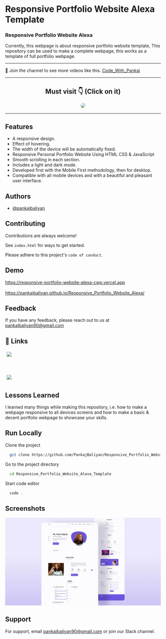 # Responsive Portfolio Website Alexa Template
### Responsive Portfolio Website Alexa


Currently, this webpage is about responsive portfolio website template, This repository can be used to make a complete webpage, this works as a template of full portfolio webpage.

<hr>

💙 Join the channel to see more videos like this. [Code_With_Pankaj](https://www.youtube.com/c/CodeWithPankaj1?sub_confirmation=1)
<hr>

<div align=center>

## Must visit 👇 (Click on it)

[<img src="https://lh3.googleusercontent.com/3zkP2SYe7yYoKKe47bsNe44yTgb4Ukh__rBbwXwgkjNRe4PykGG409ozBxzxkrubV7zHKjfxq6y9ShogWtMBMPyB3jiNps91LoNH8A=s500" width="150" style="border-radius:10px">](https://www.youtube.com/c/CodeWithPankaj1?sub_confirmation=1)

</div>

<hr>

## Features

- A responsive design.
- Effect of hovering.
- The width of the device will be automatically fixed.
- Responsive Personal Portfolio Website Using HTML CSS & JavaScript
- Smooth scrolling in each section.
- Includes a light and dark mode.
- Developed first with the Mobile First methodology, then for desktop.
- Compatible with all mobile devices and with a beautiful and pleasant user interface.


## Authors

- [@pankajbaliyan](https://www.github.com/pankajbaliyan)


## Contributing

Contributions are always welcome!

See `index.html` for ways to get started.

Please adhere to this project's `code of conduct`.


## Demo

https://responsive-portfolio-website-alexa-cwp.vercel.app
<br><br>
https://pankajbaliyan.github.io/Responsive_Portfolio_Website_Alexa/


## Feedback

If you have any feedback, please reach out to us at pankajbaliyan90@gmail.com


## 🔗 Links

[<img src="https://www.moirae.co.uk/media/rr1bnphw/linkedin-photo.jpg?anchor=center&mode=crop&width=1060&height=607&rnd=133041730111100000" width="150" style="background-color:white;padding:5px;border-radius:5px">](https://www.linkedin.com/in/pankaj-kumar-90/)

<br>

[<img src="https://www.seekpng.com/png/detail/111-1112824_picture-my-portfolio-logo-png.png" width="150" style="background-color:white;padding:5px;border-radius:5px">](https://codewithpankaj.vercel.app)

## Lessons Learned

I learned many things while making this repository, i.e. how to make a webpage responsive to all devices screens and how to make a basic & decent portfolio webpage to showcase your skills.
## Run Locally

Clone the project

```bash
  git clone https://github.com/PankajBaliyan/Responsive_Portfolio_Website_Alexa_Template.git
```

Go to the project directory

```bash
  cd Responsive_Portfolio_Website_Alexa_Template
```

Start code editor

```bash
  code .
```


## Screenshots

![App Screenshot](./preview.webp)


## Support

For support, email pankajbaliyan90@gmail.com or join our Slack channel.
